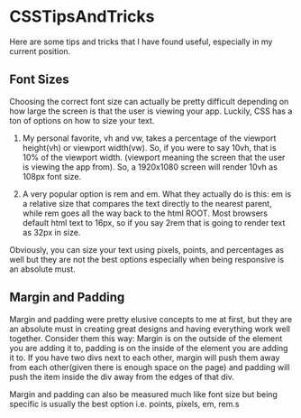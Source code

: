 # CSSTipsAndTricks
Here are some tips and tricks that I have found useful, especially in my current position.

## Font Sizes
Choosing the correct font size can actually be pretty difficult depending on how large the screen is that the user is viewing your app. Luckily,
CSS has a ton of options on how to size your text.

1. My personal favorite, vh and vw, takes a percentage of the viewport height(vh) or viewport width(vw). So, if you were to say 10vh, that is 10% of the
viewport width. (viewport meaning the screen that the user is viewing the app from). So, a 1920x1080 screen will render 10vh as 108px font size.

2. A very popular option is rem and em. What they actually do is this: em is a relative size that compares the text directly to the nearest parent, while rem 
goes all the way back to the html ROOT. Most browsers default html text to 16px, so if you say 2rem that is going to render text as 32px in size.

Obviously, you can size your text using pixels, points, and percentages as well but they are not the best options especially when being responsive is an absolute must.

## Margin and Padding
Margin and padding were pretty elusive concepts to me at first, but they are an absolute must in creating great designs and having everything work well together. 
Consider them this way: Margin is on the outside of the element you are adding it to, padding is on the inside of the element you are adding it to. If you have two 
divs next to each other, margin will push them away from each other(given there is enough space on the page) and padding will push the item inside the div away from the edges of that div.

Margin and padding can also be measured much like font size but being specific is usually the best option i.e. points, pixels, em, rem.s
